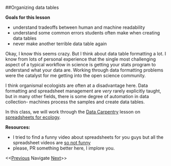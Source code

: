 ##Organizing data tables

**Goals for this lesson**

* understand tradeoffs between human and machine readability
* understand some common errors students often make when creating data tables
* never make another terrible data table again


Okay, I know this seems crazy. But I think about data table formatting a lot. I know from lots of personal experience that the single most challenging aspect of a typical workflow in science is getting your stats program to understand what your data are. Working through data formatting problems were the catalyst for me getting into the open science community. 

I think organismal ecologists are often at a disadvantage here. Data formatting and spreadsheet management are *very* rarely explicitly taught, but in many other fields, there is some degree of automation in data collection- machines process the samples and create data tables. 

In this class, we will work through the [Data Carpentry](http://www.datacarpentry.org/) lesson on [spreadsheets for ecology](http://www.datacarpentry.org/spreadsheet-ecology-lesson/).

**Resources:**

* I tried to find a funny video about spreadsheets for you guys but all the spreadsheet videos are [so not funny](https://www.youtube.com/watch?v=pvpTH3muxj8)
* please, PR something better here, I implore you.

<<[Previous](https://github.com/cbahlai/OSRR_course/blob/master/01_what_is_open_sci.md)  Navigate [Next](https://github.com/cbahlai/OSRR_course/blob/master/03_skills_for_open_sci.md)>>

